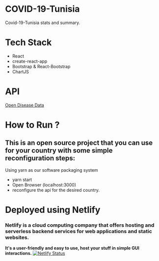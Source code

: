 # COVID-19-Tunisia

Covid-19-Tunisia stats and summary.

# Tech Stack
- React
- create-react-app
- Bootstrap & React-Bootstrap
- ChartJS

# API
[Open Disease Data](https://disease.sh/)

# How to Run ?
## This is an open source project that you can use for your country with some simple reconfiguration steps:
 Using yarn as our  software packaging system
   - yarn start
   - Open Browser (localhost:3000)
   - reconfigure the api for the desired country.

# Deployed using Netlify
### Netlify is a cloud computing company that offers hosting and serverless backend services for web applications and static websites.
**It's a user-friendly and easy to use, host your stuff in simple GUI interactions.**
[![Netlify Status]()]()
